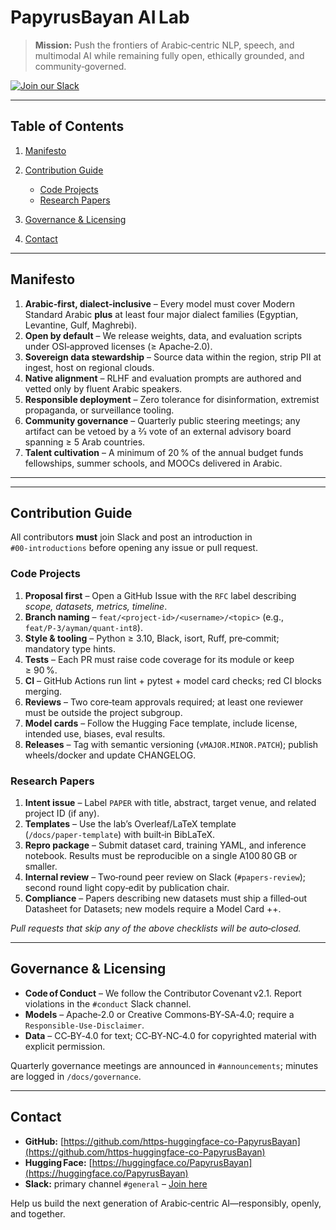 # PapyrusBayan AI Lab

> **Mission:** Push the frontiers of Arabic‑centric NLP, speech, and multimodal AI while remaining fully open, ethically grounded, and community‑governed.

[![Join our Slack](https://img.shields.io/badge/Slack-join%20chat-blue?logo=slack)](https://join.slack.com/t/aiarabicgroup/shared_invite/zt-38vr4mla8-oKptDEcVTO3eFkwtUfK5CQ)

---

## Table of Contents

1. [Manifesto](#manifesto)
2. [Contribution Guide](#contribution-guide)

   * [Code Projects](#code-projects)
   * [Research Papers](#research-papers)
3. [Governance & Licensing](#governance--licensing)
4. [Contact](#contact)

---

## Manifesto

1. **Arabic‑first, dialect‑inclusive** – Every model must cover Modern Standard Arabic **plus** at least four major dialect families (Egyptian, Levantine, Gulf, Maghrebi).
2. **Open by default** – We release weights, data, and evaluation scripts under OSI‑approved licenses (≥ Apache‑2.0).
3. **Sovereign data stewardship** – Source data within the region, strip PII at ingest, host on regional clouds.
4. **Native alignment** – RLHF and evaluation prompts are authored and vetted only by fluent Arabic speakers.
5. **Responsible deployment** – Zero tolerance for disinformation, extremist propaganda, or surveillance tooling.
6. **Community governance** – Quarterly public steering meetings; any artifact can be vetoed by a 2⁄3 vote of an external advisory board spanning ≥ 5 Arab countries.
7. **Talent cultivation** – A minimum of 20 % of the annual budget funds fellowships, summer schools, and MOOCs delivered in Arabic.

---

---

## Contribution Guide

All contributors **must** join Slack and post an introduction in `#00‑introductions` before opening any issue or pull request.

### Code Projects

1. **Proposal first** – Open a GitHub Issue with the `RFC` label describing *scope, datasets, metrics, timeline*.
2. **Branch naming** – `feat/<project‑id>/<username>/<topic>` (e.g., `feat/P‑3/ayman/quant‑int8`).
3. **Style & tooling** – Python ≥ 3.10, Black, isort, Ruff, pre‑commit; mandatory type hints.
4. **Tests** – Each PR must raise code coverage for its module or keep ≥ 90 %.
5. **CI** – GitHub Actions run lint + pytest + model card checks; red CI blocks merging.
6. **Reviews** – Two core‑team approvals required; at least one reviewer must be outside the project subgroup.
7. **Model cards** – Follow the Hugging Face template, include license, intended use, biases, eval results.
8. **Releases** – Tag with semantic versioning (`vMAJOR.MINOR.PATCH`); publish wheels/docker and update CHANGELOG.

### Research Papers

1. **Intent issue** – Label `PAPER` with title, abstract, target venue, and related project ID (if any).
2. **Templates** – Use the lab’s Overleaf/LaTeX template (`/docs/paper‑template`) with built‑in BibLaTeX.
3. **Repro package** – Submit dataset card, training YAML, and inference notebook. Results must be reproducible on a single A100 80 GB or smaller.
4. **Internal review** – Two‑round peer review on Slack (`#papers‑review`); second round light copy‑edit by publication chair.
5. **Compliance** – Papers describing new datasets must ship a filled‑out Datasheet for Datasets; new models require a Model Card ++.

*Pull requests that skip any of the above checklists will be auto‑closed.*

---

## Governance & Licensing

* **Code of Conduct** – We follow the Contributor Covenant v2.1. Report violations in the `#conduct` Slack channel.
* **Models** – Apache‑2.0 or Creative Commons‑BY‑SA‑4.0; require a `Responsible‑Use‑Disclaimer`.
* **Data** – CC‑BY‑4.0 for text; CC‑BY‑NC‑4.0 for copyrighted material with explicit permission.

Quarterly governance meetings are announced in `#announcements`; minutes are logged in `/docs/governance`.

---

## Contact

* **GitHub:** [https://github.com/https-huggingface-co-PapyrusBayan](https://github.com/https-huggingface-co-PapyrusBayan)
* **Hugging Face:** [https://huggingface.co/PapyrusBayan](https://huggingface.co/PapyrusBayan)
* **Slack:** primary channel `#general` – [Join here](https://join.slack.com/t/aiarabicgroup/shared_invite/zt-38vr4mla8-oKptDEcVTO3eFkwtUfK5CQ)

Help us build the next generation of Arabic‑centric AI—responsibly, openly, and together.
